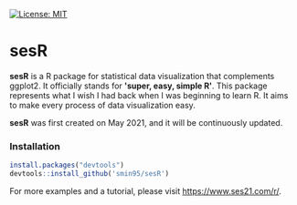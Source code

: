 [![License: MIT](https://img.shields.io/badge/License-MIT-yellow.svg)](https://github.com/smin95/sesR/blob/master/LICENSE)

# sesR

**sesR** is a R package for statistical data visualization that complements ggplot2. It officially stands for **'super, easy, simple R'**. This package represents what I wish I had back when I was beginning to learn R. It aims to make every process of data visualization easy.

**sesR** was first created on May 2021, and it will be continuously updated.

### Installation

``` r
install.packages("devtools")
devtools::install_github('smin95/sesR')
```

For more examples and a tutorial, please visit https://www.ses21.com/r/. 
